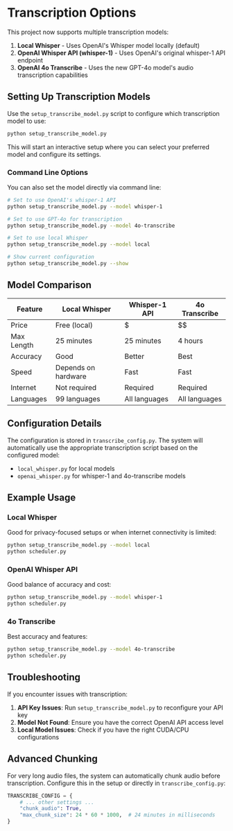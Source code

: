 # Transcription Options

This project now supports multiple transcription models:

1. **Local Whisper** - Uses OpenAI's Whisper model locally (default)
2. **OpenAI Whisper API (whisper-1)** - Uses OpenAI's original whisper-1 API endpoint
3. **OpenAI 4o Transcribe** - Uses the new GPT-4o model's audio transcription capabilities

## Setting Up Transcription Models

Use the `setup_transcribe_model.py` script to configure which transcription model to use:

```bash
python setup_transcribe_model.py
```

This will start an interactive setup where you can select your preferred model and configure its settings.

### Command Line Options

You can also set the model directly via command line:

```bash
# Set to use OpenAI's whisper-1 API
python setup_transcribe_model.py --model whisper-1

# Set to use GPT-4o for transcription
python setup_transcribe_model.py --model 4o-transcribe

# Set to use local Whisper
python setup_transcribe_model.py --model local

# Show current configuration
python setup_transcribe_model.py --show
```

## Model Comparison

| Feature | Local Whisper | Whisper-1 API | 4o Transcribe |
|---------|--------------|---------------|---------------|
| Price | Free (local) | $ | $$ |
| Max Length | 25 minutes | 25 minutes | 4 hours |
| Accuracy | Good | Better | Best |
| Speed | Depends on hardware | Fast | Fast |
| Internet | Not required | Required | Required |
| Languages | 99 languages | All languages | All languages |

## Configuration Details

The configuration is stored in `transcribe_config.py`. The system will automatically use the appropriate transcription script based on the configured model:

- `local_whisper.py` for local models
- `openai_whisper.py` for whisper-1 and 4o-transcribe models

## Example Usage

### Local Whisper

Good for privacy-focused setups or when internet connectivity is limited:

```bash
python setup_transcribe_model.py --model local
python scheduler.py
```

### OpenAI Whisper API

Good balance of accuracy and cost:

```bash
python setup_transcribe_model.py --model whisper-1
python scheduler.py
```

### 4o Transcribe

Best accuracy and features:

```bash
python setup_transcribe_model.py --model 4o-transcribe
python scheduler.py
```

## Troubleshooting

If you encounter issues with transcription:

1. **API Key Issues**: Run `setup_transcribe_model.py` to reconfigure your API key
2. **Model Not Found**: Ensure you have the correct OpenAI API access level
3. **Local Model Issues**: Check if you have the right CUDA/CPU configurations

## Advanced Chunking

For very long audio files, the system can automatically chunk audio before transcription. Configure this in the setup or directly in `transcribe_config.py`:

```python
TRANSCRIBE_CONFIG = {
    # ... other settings ...
    "chunk_audio": True,
    "max_chunk_size": 24 * 60 * 1000,  # 24 minutes in milliseconds
}
``` 